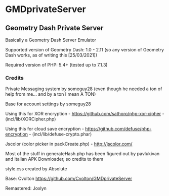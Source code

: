 # GMDprivateServer
## Geometry Dash Private Server
Basically a Geometry Dash Server Emulator

Supported version of Geometry Dash: 1.0 - 2.11 (so any version of Geometry Dash works, as of writing this [25/03/2021])

Required version of PHP: 5.4+ (tested up to 7.1.3)

### Credits
Private Messaging system by someguy28 (even though he needed a ton of help from me... and by a ton I mean A TON)

Base for account settings by someguy28

Using this for XOR encryption - https://github.com/sathoro/php-xor-cipher - (incl/lib/XORCipher.php)

Using this for cloud save encryption - https://github.com/defuse/php-encryption - (incl/lib/defuse-crypto.phar)

Jscolor (color picker in packCreate.php) - http://jscolor.com/

Most of the stuff in generateHash.php has been figured out by pavlukivan and Italian APK Downloader, so credits to them

style.css created by Absolute

Base: Cvolton https://github.com/Cvolton/GMDprivateServer

Remastered: Joxlyn
